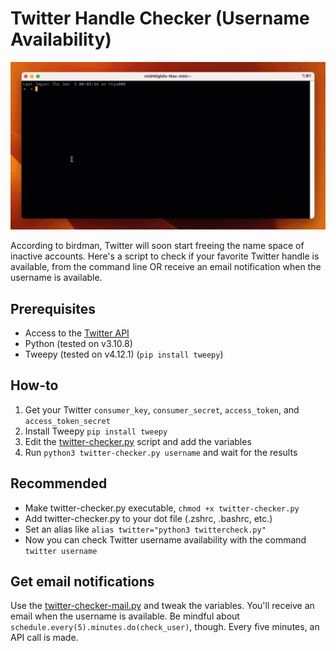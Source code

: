 # Twitter Handle Checker (Username Availability)

![Twitter Handle Checker (Username Availability)](https://github.com/verfasor/twitter-handle-checker/blob/main/twitter-handle-checker.gif)

According to birdman, Twitter will soon start freeing the name space of inactive accounts. Here's a script to check if your favorite Twitter handle is available, from the command line OR receive an email notification when the username is available.

## Prerequisites

- Access to the [Twitter API](https://developer.twitter.com/en/portal/petition/essential/basic-info)
- Python (tested on v3.10.8)
- Tweepy (tested on v4.12.1) (`pip install tweepy`)

## How-to

1. Get your Twitter `consumer_key`, `consumer_secret`, `access_token`, and `access_token_secret`
2. Install Tweepy `pip install tweepy`
3. Edit the [twitter-checker.py](https://github.com/verfasor/twitter-handle-checker/blob/main/twitter-checker.py) script and add the variables
4. Run `python3 twitter-checker.py username` and wait for the results

## Recommended 

- Make twitter-checker.py executable, `chmod +x twitter-checker.py`
- Add twitter-checker.py to your dot file (.zshrc, .bashrc, etc.) 
- Set an alias like `alias twitter="python3 twittercheck.py"`
- Now you can check Twitter username availability with the command `twitter username`

## Get email notifications

Use the [twitter-checker-mail.py](https://github.com/verfasor/twitter-handle-checker/blob/main/twitter-checker-mail.py) and tweak the variables. You'll receive an email when the username is available. Be mindful about `schedule.every(5).minutes.do(check_user)`, though. Every five minutes, an API call is made. 
